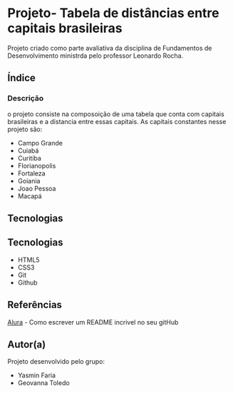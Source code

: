 # Projeto- Tabela de distâncias entre capitais brasileiras
Projeto criado como parte avaliativa da disciplina de Fundamentos de Desenvolvimento ministrda pelo professor Leonardo Rocha.
## Índice
 
### Descrição
o projeto consiste na composoição de uma tabela que conta com capitais brasileiras e a distancia entre essas capitais. As capitais constantes nesse projeto são:
 
* Campo Grande
* Cuiabá
* Curitiba
* Florianopolis
* Fortaleza
* Goiania
* Joao Pessoa
* Macapá
 
## Tecnologias
## Tecnologias
* HTML5
* CSS3
* Git
* Github
 
## Referências
 
[Alura](https://www.alura.com.br/artigos/escrever-bom-readme) - Como escrever um README incrivel no seu gitHub
 
## Autor(a)
Projeto desenvolvido pelo grupo:
* Yasmin Faria
* Geovanna Toledo